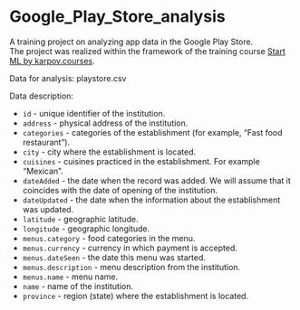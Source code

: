 # Google_Play_Store_analysis
A training project on analyzing app data in the Google Play Store.  
The project was realized within the framework of the training course [Start ML by karpov.courses](https://karpov.courses/ml-start).

Data for analysis: playstore.csv  

Data description:
- `id` - unique identifier of the institution.
- `address` - physical address of the institution.
- `categories` - categories of the establishment (for example, “Fast food restaurant”).
- `city` - city where the establishment is located.
- `cuisines` - cuisines practiced in the establishment. For example “Mexican”.
- `dateAdded` - the date when the record was added. We will assume that it coincides with the date of opening of the institution.
- `dateUpdated` - the date when the information about the establishment was updated.
- `latitude` - geographic latitude.
- `longitude` - geographic longitude.
- `menus.category` - food categories in the menu.
- `menus.currency` - currency in which payment is accepted.
- `menus.dateSeen` - the date this menu was started.
- `menus.description` - menu description from the institution.
- `menus.name` - menu name.
- `name` - name of the institution.
- `province` - region (state) where the establishment is located.


